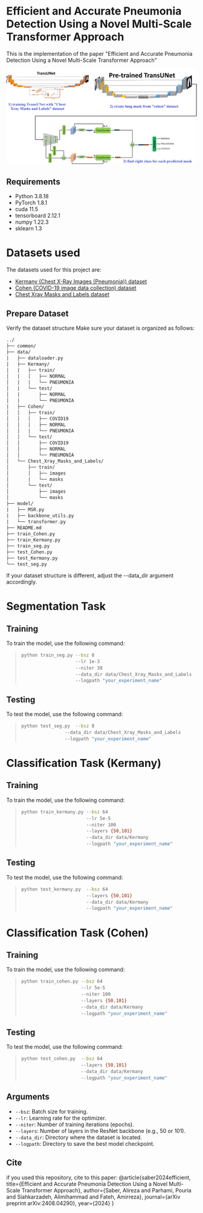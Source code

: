   
# Efficient and Accurate Pneumonia Detection Using a Novel Multi-Scale Transformer Approach
This is the implementation of the paper "Efficient and Accurate Pneumonia Detection Using a Novel Multi-Scale Transformer Approach" 

<p align="middle">
    <img src="data/overview.png">
</p>

## Requirements

- Python 3.8.18
- PyTorch 1.8.1
- cuda 11.5
- tensorboard 2.12.1
- numpy 1.22.3
- sklearn 1.3

# Datasets used

The datasets used for this project are:
- [Kermany (Chest X-Ray Images (Pneumonia)) dataset](https://www.kaggle.com/datasets/andrewmvd/pediatric-pneumonia-chest-xray)
- [Cohen (COVID-19 image data collection) dataset](https://github.com/ieee8023/covid-chestxray-dataset)
- [Chest Xray Masks and Labels dataset](https://www.kaggle.com/datasets/nikhilpandey360/chest-xray-masks-and-labels)
## Prepare Dataset

Verify the dataset structure
Make sure your dataset is organized as follows:
                            
    ../                      
    ├── common/             
    ├── data/               
    |   ├── dataloader.py
    |   ├── Kermany/
    │   |   ├── train/
    │   |   │   ├── NORMAL
    │   |   |   └── PNEUMONIA
    │   |   └── test/
    │   |       ├── NORMAL
    │   |       └── PNEUMONIA
    |   ├── Cohen/
    │   │   ├── train/
    │   │   │   ├── COVID19
    │   │   │   ├── NORMAL
    │   │   |   └── PNEUMONIA
    │   │   └── test/
    │   │       ├── COVID19
    │   │       ├── NORMAL
    │   │       └── PNEUMONIA
    │   └── Chest_Xray_Masks_and_Labels/
    │       ├── train/
    │       │   ├── images
    │       |   └── masks
    │       └── test/
    │           ├── images
    │           └── masks
    ├── model/
    |   ├── MSR.py
    |   ├── backbone_utils.py
    |   └── transformer.py
    ├── README.md           
    ├── train_Cohen.py
    ├── train_Kermany.py
    ├── train_seg.py
    ├── test_Cohen.py
    ├── test_Kermany.py
    └── test_seg.py             
    


If your dataset structure is different, adjust the --data_dir argument accordingly.
# Segmentation Task

## Training
To train the model, use the following command:

> ```bash
> python train_seg.py --bsz 8
>                     --lr 1e-3
>                     --niter 30
>                     --data_dir data/Chest_Xray_Masks_and_Labels
>                     --logpath "your_experiment_name"
> ```

## Testing
To test the model, use the following command:

> ```bash
> python test_seg.py  --bsz 8
>                 --data_dir data/Chest_Xray_Masks_and_Labels
>                 --logpath "your_experiment_name"
> ```

# Classification Task (Kermany)

## Training
To train the model, use the following command:

> ```bash
> python train_kermany.py --bsz 64
>                         --lr 5e-5
>                         --niter 100
>                         --layers {50,101}
>                         --data_dir data/Kermany
>                         --logpath "your_experiment_name"
> ```

## Testing
To test the model, use the following command:

> ```bash
> python test_kermany.py  --bsz 64
>                         --layers {50,101}
>                         --data_dir data/Kermany
>                         --logpath "your_experiment_name"
> ```

# Classification Task (Cohen)

## Training
To train the model, use the following command:

> ```bash
> python train_cohen.py --bsz 64
>                       --lr 5e-5
>                       --niter 100
>                       --layers {50,101}
>                       --data_dir data/Kermany
>                       --logpath "your_experiment_name"
> ```

## Testing
To test the model, use the following command:

> ```bash
> python test_cohen.py  --bsz 64
>                       --layers {50,101}
>                       --data_dir data/Kermany
>                       --logpath "your_experiment_name"
> ```

## Arguments

- `--bsz`: Batch size for training.
- `--lr`: Learning rate for the optimizer.
- `--niter`: Number of training iterations (epochs). 
- `--layers`: Number of layers in the ResNet backbone (e.g., 50 or 101). 
- `--data_dir`: Directory where the dataset is located. 
- `--logpath`: Directory to save the best model checkpoint. 

## Cite
if you used this repository, cite to this paper:
@article{saber2024efficient,
  title={Efficient and Accurate Pneumonia Detection Using a Novel Multi-Scale Transformer Approach},
  author={Saber, Alireza and Parhami, Pouria and Siahkarzadeh, Alimihammad and Fateh, Amirreza},
  journal={arXiv preprint arXiv:2408.04290},
  year={2024}
}
